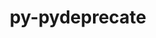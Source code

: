 ---
title: "py-pydeprecate"
layout: cache
categories: [package, develop]
meta: {"versions": ["0.3.1"], "compilers": ["apple-clang@=15.0.0", "gcc@=11.4.0"], "oss": ["ubuntu22.04", "ventura"], "platforms": ["darwin", "linux"], "targets": ["aarch64", "neoverse_v1", "x86_64_v3"], "stacks": ["e4s", "e4s-neoverse_v1", "ml-darwin-aarch64-mps", "ml-linux-x86_64-cpu", "ml-linux-x86_64-cuda", "root"], "num_specs": 31, "num_specs_by_stack": {"root": 31, "ml-darwin-aarch64-mps": 3, "e4s-neoverse_v1": 4, "ml-linux-x86_64-cuda": 8, "ml-linux-x86_64-cpu": 8, "e4s": 4}}
spec_details: [{"hash": "kigezzkipzugxosxkx25eua4bg4nhutg", "compiler": "apple-clang@=15.0.0", "versions": ["0.3.1"], "os": "ventura", "platform": "darwin", "target": "aarch64", "variants": ["build_system=python_pip"], "stacks": ["root"], "size": "-", "tarball": "https://binaries.spack.io/develop/build_cache/darwin-ventura-aarch64/apple-clang-15.0.0/py-pydeprecate-0.3.1/darwin-ventura-aarch64-apple-clang-15.0.0-py-pydeprecate-0.3.1-kigezzkipzugxosxkx25eua4bg4nhutg.spack"}, {"hash": "7cojutu3vpak3ixgtntamfxra2b5iixs", "compiler": "apple-clang@=15.0.0", "versions": ["0.3.1"], "os": "ventura", "platform": "darwin", "target": "aarch64", "variants": ["build_system=python_pip"], "stacks": ["root"], "size": "-", "tarball": "https://binaries.spack.io/develop/build_cache/darwin-ventura-aarch64/apple-clang-15.0.0/py-pydeprecate-0.3.1/darwin-ventura-aarch64-apple-clang-15.0.0-py-pydeprecate-0.3.1-7cojutu3vpak3ixgtntamfxra2b5iixs.spack"}, {"hash": "dtskucqul3ce3wbu5kpkthdejte2enrb", "compiler": "apple-clang@=15.0.0", "versions": ["0.3.1"], "os": "ventura", "platform": "darwin", "target": "aarch64", "variants": ["build_system=python_pip"], "stacks": ["root", "ml-darwin-aarch64-mps"], "size": "-", "tarball": "https://binaries.spack.io/develop/build_cache/darwin-ventura-aarch64/apple-clang-15.0.0/py-pydeprecate-0.3.1/darwin-ventura-aarch64-apple-clang-15.0.0-py-pydeprecate-0.3.1-dtskucqul3ce3wbu5kpkthdejte2enrb.spack"}, {"hash": "nr5ra4xxzveavcsksgolwv7vjj7dxnti", "compiler": "apple-clang@=15.0.0", "versions": ["0.3.1"], "os": "ventura", "platform": "darwin", "target": "aarch64", "variants": ["build_system=python_pip"], "stacks": ["root"], "size": "-", "tarball": "https://binaries.spack.io/develop/build_cache/darwin-ventura-aarch64/apple-clang-15.0.0/py-pydeprecate-0.3.1/darwin-ventura-aarch64-apple-clang-15.0.0-py-pydeprecate-0.3.1-nr5ra4xxzveavcsksgolwv7vjj7dxnti.spack"}, {"hash": "qych6l3dn2z7uafmhezmkijxmcfjsktm", "compiler": "apple-clang@=15.0.0", "versions": ["0.3.1"], "os": "ventura", "platform": "darwin", "target": "aarch64", "variants": ["build_system=python_pip"], "stacks": ["root"], "size": "-", "tarball": "https://binaries.spack.io/develop/build_cache/darwin-ventura-aarch64/apple-clang-15.0.0/py-pydeprecate-0.3.1/darwin-ventura-aarch64-apple-clang-15.0.0-py-pydeprecate-0.3.1-qych6l3dn2z7uafmhezmkijxmcfjsktm.spack"}, {"hash": "s4wjatf55vor64efrfq2g3gx7orren3m", "compiler": "apple-clang@=15.0.0", "versions": ["0.3.1"], "os": "ventura", "platform": "darwin", "target": "aarch64", "variants": ["build_system=python_pip"], "stacks": ["root", "ml-darwin-aarch64-mps"], "size": "-", "tarball": "https://binaries.spack.io/develop/build_cache/darwin-ventura-aarch64/apple-clang-15.0.0/py-pydeprecate-0.3.1/darwin-ventura-aarch64-apple-clang-15.0.0-py-pydeprecate-0.3.1-s4wjatf55vor64efrfq2g3gx7orren3m.spack"}, {"hash": "nntb2vic5jrxua7z7dcu2oykviuirltq", "compiler": "apple-clang@=15.0.0", "versions": ["0.3.1"], "os": "ventura", "platform": "darwin", "target": "aarch64", "variants": ["build_system=python_pip"], "stacks": ["root", "ml-darwin-aarch64-mps"], "size": "-", "tarball": "https://binaries.spack.io/develop/build_cache/darwin-ventura-aarch64/apple-clang-15.0.0/py-pydeprecate-0.3.1/darwin-ventura-aarch64-apple-clang-15.0.0-py-pydeprecate-0.3.1-nntb2vic5jrxua7z7dcu2oykviuirltq.spack"}, {"hash": "gyadjmvuwddodkzcsoqhoctepyrzazev", "compiler": "gcc@=11.4.0", "versions": ["0.3.1"], "os": "ubuntu22.04", "platform": "linux", "target": "neoverse_v1", "variants": ["build_system=python_pip"], "stacks": ["root", "e4s-neoverse_v1"], "size": "-", "tarball": "https://binaries.spack.io/develop/build_cache/linux-ubuntu22.04-neoverse_v1/gcc-11.4.0/py-pydeprecate-0.3.1/linux-ubuntu22.04-neoverse_v1-gcc-11.4.0-py-pydeprecate-0.3.1-gyadjmvuwddodkzcsoqhoctepyrzazev.spack"}, {"hash": "yb3252xnybf742vtv6r4q7xdpy2gap2t", "compiler": "gcc@=11.4.0", "versions": ["0.3.1"], "os": "ubuntu22.04", "platform": "linux", "target": "neoverse_v1", "variants": ["build_system=python_pip"], "stacks": ["root"], "size": "-", "tarball": "https://binaries.spack.io/develop/build_cache/linux-ubuntu22.04-neoverse_v1/gcc-11.4.0/py-pydeprecate-0.3.1/linux-ubuntu22.04-neoverse_v1-gcc-11.4.0-py-pydeprecate-0.3.1-yb3252xnybf742vtv6r4q7xdpy2gap2t.spack"}, {"hash": "pt4co5bicd7zjzei4hpesdqmdoplzofy", "compiler": "gcc@=11.4.0", "versions": ["0.3.1"], "os": "ubuntu22.04", "platform": "linux", "target": "neoverse_v1", "variants": ["build_system=python_pip"], "stacks": ["root"], "size": "-", "tarball": "https://binaries.spack.io/develop/build_cache/linux-ubuntu22.04-neoverse_v1/gcc-11.4.0/py-pydeprecate-0.3.1/linux-ubuntu22.04-neoverse_v1-gcc-11.4.0-py-pydeprecate-0.3.1-pt4co5bicd7zjzei4hpesdqmdoplzofy.spack"}, {"hash": "mgyprjib2f65gkt3dirjne2io4omgi7e", "compiler": "gcc@=11.4.0", "versions": ["0.3.1"], "os": "ubuntu22.04", "platform": "linux", "target": "neoverse_v1", "variants": ["build_system=python_pip"], "stacks": ["root", "e4s-neoverse_v1"], "size": "-", "tarball": "https://binaries.spack.io/develop/build_cache/linux-ubuntu22.04-neoverse_v1/gcc-11.4.0/py-pydeprecate-0.3.1/linux-ubuntu22.04-neoverse_v1-gcc-11.4.0-py-pydeprecate-0.3.1-mgyprjib2f65gkt3dirjne2io4omgi7e.spack"}, {"hash": "qhysfwec5pf3vwnyzqpuo2jdyocaxgoo", "compiler": "gcc@=11.4.0", "versions": ["0.3.1"], "os": "ubuntu22.04", "platform": "linux", "target": "neoverse_v1", "variants": ["build_system=python_pip"], "stacks": ["root", "e4s-neoverse_v1"], "size": "-", "tarball": "https://binaries.spack.io/develop/build_cache/linux-ubuntu22.04-neoverse_v1/gcc-11.4.0/py-pydeprecate-0.3.1/linux-ubuntu22.04-neoverse_v1-gcc-11.4.0-py-pydeprecate-0.3.1-qhysfwec5pf3vwnyzqpuo2jdyocaxgoo.spack"}, {"hash": "zsc6zkmzlx7cs4lpxsjog4aqi23ls2zi", "compiler": "gcc@=11.4.0", "versions": ["0.3.1"], "os": "ubuntu22.04", "platform": "linux", "target": "neoverse_v1", "variants": ["build_system=python_pip"], "stacks": ["root"], "size": "-", "tarball": "https://binaries.spack.io/develop/build_cache/linux-ubuntu22.04-neoverse_v1/gcc-11.4.0/py-pydeprecate-0.3.1/linux-ubuntu22.04-neoverse_v1-gcc-11.4.0-py-pydeprecate-0.3.1-zsc6zkmzlx7cs4lpxsjog4aqi23ls2zi.spack"}, {"hash": "g54wa6mkc4khhkddljxhk5hq44qybewe", "compiler": "gcc@=11.4.0", "versions": ["0.3.1"], "os": "ubuntu22.04", "platform": "linux", "target": "neoverse_v1", "variants": ["build_system=python_pip"], "stacks": ["root"], "size": "-", "tarball": "https://binaries.spack.io/develop/build_cache/linux-ubuntu22.04-neoverse_v1/gcc-11.4.0/py-pydeprecate-0.3.1/linux-ubuntu22.04-neoverse_v1-gcc-11.4.0-py-pydeprecate-0.3.1-g54wa6mkc4khhkddljxhk5hq44qybewe.spack"}, {"hash": "wvxg23e2dwo36ixt4ao5r5bmc7le6spd", "compiler": "gcc@=11.4.0", "versions": ["0.3.1"], "os": "ubuntu22.04", "platform": "linux", "target": "neoverse_v1", "variants": ["build_system=python_pip"], "stacks": ["root", "e4s-neoverse_v1"], "size": "-", "tarball": "https://binaries.spack.io/develop/build_cache/linux-ubuntu22.04-neoverse_v1/gcc-11.4.0/py-pydeprecate-0.3.1/linux-ubuntu22.04-neoverse_v1-gcc-11.4.0-py-pydeprecate-0.3.1-wvxg23e2dwo36ixt4ao5r5bmc7le6spd.spack"}, {"hash": "4zqbumimr77jgmsn2iimimpjxbryiifh", "compiler": "gcc@=11.4.0", "versions": ["0.3.1"], "os": "ubuntu22.04", "platform": "linux", "target": "x86_64_v3", "variants": ["build_system=python_pip"], "stacks": ["root", "ml-linux-x86_64-cuda", "ml-linux-x86_64-cpu"], "size": "-", "tarball": "https://binaries.spack.io/develop/build_cache/linux-ubuntu22.04-x86_64_v3/gcc-11.4.0/py-pydeprecate-0.3.1/linux-ubuntu22.04-x86_64_v3-gcc-11.4.0-py-pydeprecate-0.3.1-4zqbumimr77jgmsn2iimimpjxbryiifh.spack"}, {"hash": "jxjnuzrpwluyyrd2c7itt66fhs3ozxuo", "compiler": "gcc@=11.4.0", "versions": ["0.3.1"], "os": "ubuntu22.04", "platform": "linux", "target": "x86_64_v3", "variants": ["build_system=python_pip"], "stacks": ["root", "ml-linux-x86_64-cuda", "ml-linux-x86_64-cpu"], "size": "-", "tarball": "https://binaries.spack.io/develop/build_cache/linux-ubuntu22.04-x86_64_v3/gcc-11.4.0/py-pydeprecate-0.3.1/linux-ubuntu22.04-x86_64_v3-gcc-11.4.0-py-pydeprecate-0.3.1-jxjnuzrpwluyyrd2c7itt66fhs3ozxuo.spack"}, {"hash": "zszvbyyb2nxiafmq7c5h7iqvxjtz23ys", "compiler": "gcc@=11.4.0", "versions": ["0.3.1"], "os": "ubuntu22.04", "platform": "linux", "target": "x86_64_v3", "variants": ["build_system=python_pip"], "stacks": ["root", "e4s"], "size": "-", "tarball": "https://binaries.spack.io/develop/build_cache/linux-ubuntu22.04-x86_64_v3/gcc-11.4.0/py-pydeprecate-0.3.1/linux-ubuntu22.04-x86_64_v3-gcc-11.4.0-py-pydeprecate-0.3.1-zszvbyyb2nxiafmq7c5h7iqvxjtz23ys.spack"}, {"hash": "joxnevdvtmwqsfm4kkx2cbfzo2aou2jl", "compiler": "gcc@=11.4.0", "versions": ["0.3.1"], "os": "ubuntu22.04", "platform": "linux", "target": "x86_64_v3", "variants": ["build_system=python_pip"], "stacks": ["root"], "size": "-", "tarball": "https://binaries.spack.io/develop/build_cache/linux-ubuntu22.04-x86_64_v3/gcc-11.4.0/py-pydeprecate-0.3.1/linux-ubuntu22.04-x86_64_v3-gcc-11.4.0-py-pydeprecate-0.3.1-joxnevdvtmwqsfm4kkx2cbfzo2aou2jl.spack"}, {"hash": "6l6re2l433srwvfekztqcuqtkxc6yioj", "compiler": "gcc@=11.4.0", "versions": ["0.3.1"], "os": "ubuntu22.04", "platform": "linux", "target": "x86_64_v3", "variants": ["build_system=python_pip"], "stacks": ["root", "ml-linux-x86_64-cuda", "ml-linux-x86_64-cpu"], "size": "-", "tarball": "https://binaries.spack.io/develop/build_cache/linux-ubuntu22.04-x86_64_v3/gcc-11.4.0/py-pydeprecate-0.3.1/linux-ubuntu22.04-x86_64_v3-gcc-11.4.0-py-pydeprecate-0.3.1-6l6re2l433srwvfekztqcuqtkxc6yioj.spack"}, {"hash": "z5llmzaoymg5g6vmk7gxi5aq7aclhmhp", "compiler": "gcc@=11.4.0", "versions": ["0.3.1"], "os": "ubuntu22.04", "platform": "linux", "target": "x86_64_v3", "variants": ["build_system=python_pip"], "stacks": ["root", "ml-linux-x86_64-cuda", "ml-linux-x86_64-cpu"], "size": "-", "tarball": "https://binaries.spack.io/develop/build_cache/linux-ubuntu22.04-x86_64_v3/gcc-11.4.0/py-pydeprecate-0.3.1/linux-ubuntu22.04-x86_64_v3-gcc-11.4.0-py-pydeprecate-0.3.1-z5llmzaoymg5g6vmk7gxi5aq7aclhmhp.spack"}, {"hash": "l5etglf422pqlhnok6gtfjddid7b7wvi", "compiler": "gcc@=11.4.0", "versions": ["0.3.1"], "os": "ubuntu22.04", "platform": "linux", "target": "x86_64_v3", "variants": ["build_system=python_pip"], "stacks": ["root", "ml-linux-x86_64-cuda", "ml-linux-x86_64-cpu"], "size": "-", "tarball": "https://binaries.spack.io/develop/build_cache/linux-ubuntu22.04-x86_64_v3/gcc-11.4.0/py-pydeprecate-0.3.1/linux-ubuntu22.04-x86_64_v3-gcc-11.4.0-py-pydeprecate-0.3.1-l5etglf422pqlhnok6gtfjddid7b7wvi.spack"}, {"hash": "7he34fleib2cin54jsmcf4llobvijnyp", "compiler": "gcc@=11.4.0", "versions": ["0.3.1"], "os": "ubuntu22.04", "platform": "linux", "target": "x86_64_v3", "variants": ["build_system=python_pip"], "stacks": ["root"], "size": "-", "tarball": "https://binaries.spack.io/develop/build_cache/linux-ubuntu22.04-x86_64_v3/gcc-11.4.0/py-pydeprecate-0.3.1/linux-ubuntu22.04-x86_64_v3-gcc-11.4.0-py-pydeprecate-0.3.1-7he34fleib2cin54jsmcf4llobvijnyp.spack"}, {"hash": "roap5zqa4jomwk7r7re4oqnps4u5c6vz", "compiler": "gcc@=11.4.0", "versions": ["0.3.1"], "os": "ubuntu22.04", "platform": "linux", "target": "x86_64_v3", "variants": ["build_system=python_pip"], "stacks": ["root", "ml-linux-x86_64-cuda", "ml-linux-x86_64-cpu"], "size": "-", "tarball": "https://binaries.spack.io/develop/build_cache/linux-ubuntu22.04-x86_64_v3/gcc-11.4.0/py-pydeprecate-0.3.1/linux-ubuntu22.04-x86_64_v3-gcc-11.4.0-py-pydeprecate-0.3.1-roap5zqa4jomwk7r7re4oqnps4u5c6vz.spack"}, {"hash": "xzmgwuhdtmwyo5w2nsihdj3ui6a7jwh6", "compiler": "gcc@=11.4.0", "versions": ["0.3.1"], "os": "ubuntu22.04", "platform": "linux", "target": "x86_64_v3", "variants": ["build_system=python_pip"], "stacks": ["root", "e4s"], "size": "-", "tarball": "https://binaries.spack.io/develop/build_cache/linux-ubuntu22.04-x86_64_v3/gcc-11.4.0/py-pydeprecate-0.3.1/linux-ubuntu22.04-x86_64_v3-gcc-11.4.0-py-pydeprecate-0.3.1-xzmgwuhdtmwyo5w2nsihdj3ui6a7jwh6.spack"}, {"hash": "rcg7m3kd256tpwntk7qlyhiuh3as2xuj", "compiler": "gcc@=11.4.0", "versions": ["0.3.1"], "os": "ubuntu22.04", "platform": "linux", "target": "x86_64_v3", "variants": ["build_system=python_pip"], "stacks": ["root"], "size": "-", "tarball": "https://binaries.spack.io/develop/build_cache/linux-ubuntu22.04-x86_64_v3/gcc-11.4.0/py-pydeprecate-0.3.1/linux-ubuntu22.04-x86_64_v3-gcc-11.4.0-py-pydeprecate-0.3.1-rcg7m3kd256tpwntk7qlyhiuh3as2xuj.spack"}, {"hash": "7nysafmm7w6hppwh64mwh7stqmms24cz", "compiler": "gcc@=11.4.0", "versions": ["0.3.1"], "os": "ubuntu22.04", "platform": "linux", "target": "x86_64_v3", "variants": ["build_system=python_pip"], "stacks": ["root", "ml-linux-x86_64-cuda", "ml-linux-x86_64-cpu"], "size": "-", "tarball": "https://binaries.spack.io/develop/build_cache/linux-ubuntu22.04-x86_64_v3/gcc-11.4.0/py-pydeprecate-0.3.1/linux-ubuntu22.04-x86_64_v3-gcc-11.4.0-py-pydeprecate-0.3.1-7nysafmm7w6hppwh64mwh7stqmms24cz.spack"}, {"hash": "66xuzb32tiiit6qhr4qr5n3fdnjjqccy", "compiler": "gcc@=11.4.0", "versions": ["0.3.1"], "os": "ubuntu22.04", "platform": "linux", "target": "x86_64_v3", "variants": ["build_system=python_pip"], "stacks": ["root", "e4s"], "size": "-", "tarball": "https://binaries.spack.io/develop/build_cache/linux-ubuntu22.04-x86_64_v3/gcc-11.4.0/py-pydeprecate-0.3.1/linux-ubuntu22.04-x86_64_v3-gcc-11.4.0-py-pydeprecate-0.3.1-66xuzb32tiiit6qhr4qr5n3fdnjjqccy.spack"}, {"hash": "zq4mcmxlkjsqmbxzik7woyzb2iclmpqr", "compiler": "gcc@=11.4.0", "versions": ["0.3.1"], "os": "ubuntu22.04", "platform": "linux", "target": "x86_64_v3", "variants": ["build_system=python_pip"], "stacks": ["root", "e4s"], "size": "-", "tarball": "https://binaries.spack.io/develop/build_cache/linux-ubuntu22.04-x86_64_v3/gcc-11.4.0/py-pydeprecate-0.3.1/linux-ubuntu22.04-x86_64_v3-gcc-11.4.0-py-pydeprecate-0.3.1-zq4mcmxlkjsqmbxzik7woyzb2iclmpqr.spack"}, {"hash": "lavhyoo5fupsf2ac7grcc63yz4eakunr", "compiler": "gcc@=11.4.0", "versions": ["0.3.1"], "os": "ubuntu22.04", "platform": "linux", "target": "x86_64_v3", "variants": ["build_system=python_pip"], "stacks": ["root", "ml-linux-x86_64-cuda", "ml-linux-x86_64-cpu"], "size": "-", "tarball": "https://binaries.spack.io/develop/build_cache/linux-ubuntu22.04-x86_64_v3/gcc-11.4.0/py-pydeprecate-0.3.1/linux-ubuntu22.04-x86_64_v3-gcc-11.4.0-py-pydeprecate-0.3.1-lavhyoo5fupsf2ac7grcc63yz4eakunr.spack"}, {"hash": "irm3sogskbosp73myk5vyipadob6dumx", "compiler": "gcc@=11.4.0", "versions": ["0.3.1"], "os": "ubuntu22.04", "platform": "linux", "target": "x86_64_v3", "variants": ["build_system=python_pip"], "stacks": ["root"], "size": "-", "tarball": "https://binaries.spack.io/develop/build_cache/linux-ubuntu22.04-x86_64_v3/gcc-11.4.0/py-pydeprecate-0.3.1/linux-ubuntu22.04-x86_64_v3-gcc-11.4.0-py-pydeprecate-0.3.1-irm3sogskbosp73myk5vyipadob6dumx.spack"}]
---